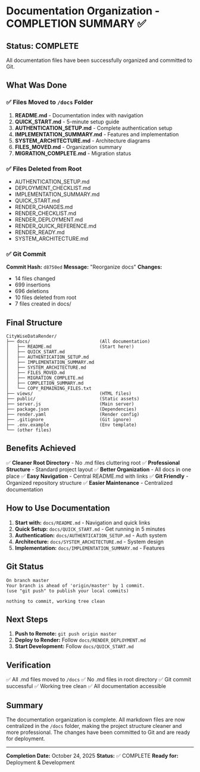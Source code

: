 # Documentation Organization - COMPLETION SUMMARY ✅

## Status: COMPLETE

All documentation files have been successfully organized and committed to Git.

## What Was Done

### ✅ Files Moved to `/docs` Folder

1. **README.md** - Documentation index with navigation
2. **QUICK_START.md** - 5-minute setup guide
3. **AUTHENTICATION_SETUP.md** - Complete authentication setup
4. **IMPLEMENTATION_SUMMARY.md** - Features and implementation
5. **SYSTEM_ARCHITECTURE.md** - Architecture diagrams
6. **FILES_MOVED.md** - Organization summary
7. **MIGRATION_COMPLETE.md** - Migration status

### ✅ Files Deleted from Root

- AUTHENTICATION_SETUP.md
- DEPLOYMENT_CHECKLIST.md
- IMPLEMENTATION_SUMMARY.md
- QUICK_START.md
- RENDER_CHANGES.md
- RENDER_CHECKLIST.md
- RENDER_DEPLOYMENT.md
- RENDER_QUICK_REFERENCE.md
- RENDER_READY.md
- SYSTEM_ARCHITECTURE.md

### ✅ Git Commit

**Commit Hash:** `d8750ed`
**Message:** "Reorganize docs"
**Changes:**
- 14 files changed
- 699 insertions
- 696 deletions
- 10 files deleted from root
- 7 files created in docs/

## Final Structure

```
CityWiseDataRender/
├── docs/                          (All documentation)
│   ├── README.md                  (Start here!)
│   ├── QUICK_START.md
│   ├── AUTHENTICATION_SETUP.md
│   ├── IMPLEMENTATION_SUMMARY.md
│   ├── SYSTEM_ARCHITECTURE.md
│   ├── FILES_MOVED.md
│   ├── MIGRATION_COMPLETE.md
│   ├── COMPLETION_SUMMARY.md
│   └── COPY_REMAINING_FILES.txt
├── views/                         (HTML files)
├── public/                        (Static assets)
├── server.js                      (Main server)
├── package.json                   (Dependencies)
├── render.yaml                    (Render config)
├── .gitignore                     (Git ignore)
├── .env.example                   (Env template)
└── (other files)
```

## Benefits Achieved

✅ **Cleaner Root Directory** - No .md files cluttering root
✅ **Professional Structure** - Standard project layout
✅ **Better Organization** - All docs in one place
✅ **Easy Navigation** - Central README.md with links
✅ **Git Friendly** - Organized repository structure
✅ **Easier Maintenance** - Centralized documentation

## How to Use Documentation

1. **Start with:** `docs/README.md` - Navigation and quick links
2. **Quick Setup:** `docs/QUICK_START.md` - Get running in 5 minutes
3. **Authentication:** `docs/AUTHENTICATION_SETUP.md` - Auth system
4. **Architecture:** `docs/SYSTEM_ARCHITECTURE.md` - System design
5. **Implementation:** `docs/IMPLEMENTATION_SUMMARY.md` - Features

## Git Status

```
On branch master
Your branch is ahead of 'origin/master' by 1 commit.
(use "git push" to publish your local commits)

nothing to commit, working tree clean
```

## Next Steps

1. **Push to Remote:** `git push origin master`
2. **Deploy to Render:** Follow `docs/RENDER_DEPLOYMENT.md`
3. **Start Development:** Follow `docs/QUICK_START.md`

## Verification

✅ All .md files moved to `/docs`
✅ No .md files in root directory
✅ Git commit successful
✅ Working tree clean
✅ All documentation accessible

## Summary

The documentation organization is complete. All markdown files are now centralized in the `/docs` folder, making the project structure cleaner and more professional. The changes have been committed to Git and are ready for deployment.

---

**Completion Date:** October 24, 2025
**Status:** ✅ COMPLETE
**Ready for:** Deployment & Development

